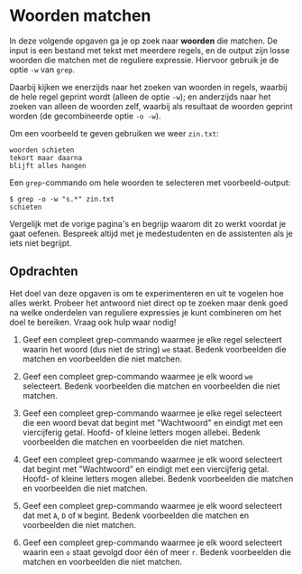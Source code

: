 # Woorden matchen

In deze volgende opgaven ga je op zoek naar **woorden** die matchen. De input is een bestand met tekst met meerdere regels, en de output zijn losse woorden die matchen met de reguliere expressie. Hiervoor gebruik je de optie `-w` van `grep`.

Daarbij kijken we enerzijds naar het zoeken van woorden in regels, waarbij de hele regel geprint wordt (alleen de optie `-w`); en anderzijds naar het zoeken van alleen de woorden zelf, waarbij als resultaat de woorden geprint worden (de gecombineerde optie `-o -w`).

Om een voorbeeld te geven gebruiken we weer `zin.txt`:

    woorden schieten
    tekort maar daarna
    blijft alles hangen

Een `grep`-commando om hele woorden te selecteren met voorbeeld-output:

    $ grep -o -w "s.*" zin.txt
    schieten

Vergelijk met de vorige pagina's en begrijp waarom dit zo werkt voordat je gaat oefenen. Bespreek altijd met je medestudenten en de assistenten als je iets niet begrijpt.

## Opdrachten

Het doel van deze opgaven is om te experimenteren en uit te vogelen hoe alles werkt. Probeer het antwoord niet direct op te zoeken maar denk goed na welke onderdelen van reguliere expressies je kunt combineren om het doel te bereiken. Vraag ook hulp waar nodig!

1.  Geef een compleet grep-commando waarmee je elke regel selecteert waarin het woord (dus niet de string) `we` staat. Bedenk voorbeelden die matchen en voorbeelden die niet matchen.

2.  Geef een compleet grep-commando waarmee je elk woord `we` selecteert. Bedenk voorbeelden die matchen en voorbeelden die niet matchen.

3.  Geef een compleet grep-commando waarmee je elke regel selecteert die een woord bevat dat begint met "Wachtwoord" en eindigt met een viercijferig getal. Hoofd- of kleine letters mogen allebei. Bedenk voorbeelden die matchen en voorbeelden die niet matchen.

4.  Geef een compleet grep-commando waarmee je elk woord selecteert dat begint met "Wachtwoord" en eindigt met een viercijferig getal. Hoofd- of kleine letters mogen allebei. Bedenk voorbeelden die matchen en voorbeelden die niet matchen.

5.  Geef een compleet grep-commando waarmee je elk woord selecteert dat met `A`, `D` of `W` begint. Bedenk voorbeelden die matchen en voorbeelden die niet matchen.

6.  Geef een compleet grep-commando waarmee je elk woord selecteert waarin een `o` staat gevolgd door één of meer `r`. Bedenk voorbeelden die matchen en voorbeelden die niet matchen.
